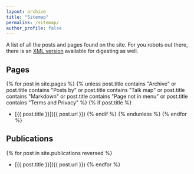 ```yaml
---
layout: archive
title: "Sitemap"
permalink: /sitemap/
author_profile: false
---
```


A list of all the posts and pages found on the site. For you robots out there, there is an [XML version](/sitemap.xml) available for digesting as well.

## Pages

{% for post in site.pages %}
  {% unless post.title contains "Archive" or post.title contains "Posts by" or post.title contains "Talk map" or post.title contains "Markdown" or post.title contains "Page not in menu" or post.title contains "Terms and Privacy" %}
    {% if post.title %}
* [{{ post.title }}]({{ post.url }})
    {% endif %}
  {% endunless %}
{% endfor %}

## Publications
{% for post in site.publications reversed %}
* [{{ post.title }}]({{ post.url }})
{% endfor %}

<!-- 暂时隐藏的内容
## Posts
{% for post in site.posts %}
* [{{ post.title }}]({{ post.url }})
{% endfor %}

## Talks
{% for post in site.talks reversed %}
* [{{ post.title }}]({{ post.url }})
{% endfor %}

## Teaching
{% for post in site.teaching reversed %}
* [{{ post.title }}]({{ post.url }})
{% endfor %}
-->

